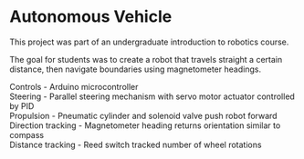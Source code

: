# Autonomous Vehicle
This project was part of an undergraduate introduction to robotics course.

The goal for students was to create a robot that travels straight a certain distance, then navigate boundaries using magnetometer headings.

Controls   - Arduino microcontroller <br />
Steering   - Parallel steering mechanism with servo motor actuator controlled by PID <br />
Propulsion - Pneumatic cylinder and solenoid valve push robot forward <br />
Direction tracking - Magnetometer heading returns orientation similar to compass <br />
Distance tracking  - Reed switch tracked number of wheel rotations <br />

